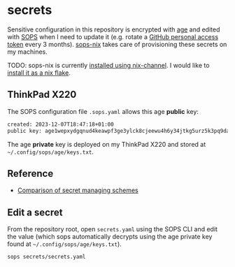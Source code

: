 # secrets

Sensitive configuration in this repository is encrypted with [age](https://github.com/FiloSottile/age) and edited with [SOPS](https://github.com/getsops/sops) when I need to update it (e.g. rotate a [GitHub personal access token](https://docs.github.com/en/authentication/keeping-your-account-and-data-secure/managing-your-personal-access-tokens) every 3 months). [sops-nix](https://github.com/Mic92/sops-nix) takes care of provisioning these secrets on my machines.

TODO: sops-nix is currently [installed using nix-channel](https://github.com/Mic92/sops-nix?tab=readme-ov-file#nix-channel). I would like to [install it as a nix flake](https://github.com/Mic92/sops-nix?tab=readme-ov-file#flakes-current-recommendation).

## ThinkPad X220

The SOPS configuration file `.sops.yaml` allows this age **public** key:

```txt
created: 2023-12-07T18:47:18+01:00
public key: age1wepxydgqnud4keawpf3ge3ylck8cjeewu4h6y34jtkg5urz5k3pq9dasm9
```

The age **private** key is deployed on my ThinkPad X220 and stored at `~/.config/sops/age/keys.txt`.

## Reference

- [Comparison of secret managing schemes](https://nixos.wiki/wiki/Comparison_of_secret_managing_schemes)

## Edit a secret

From the repository root, open `secrets.yaml` using the SOPS CLI and edit the value (which sops automatically decrypts using the age private key found at `~/.config/sops/age/keys.txt`).

```sh
sops secrets/secrets.yaml
```
